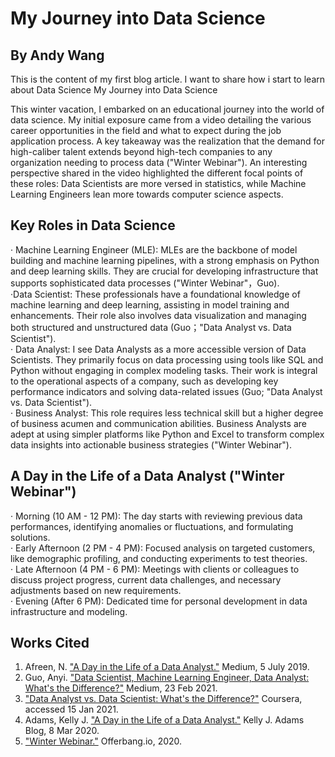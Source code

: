 # My Journey into Data Science
## By Andy Wang

This is the content of my first blog article. I want to share how i start to learn about Data Science My Journey into Data Science

This winter vacation, I embarked on an educational journey into the world of data science. My initial exposure came from a video detailing the various career opportunities in the field and what to expect during the job application process. A key takeaway was the realization that the demand for high-caliber talent extends beyond high-tech companies to any organization needing to process data ("Winter Webinar"). An interesting perspective shared in the video highlighted the different focal points of these roles: Data Scientists are more versed in statistics, while Machine Learning Engineers lean more towards computer science aspects.

## Key Roles in Data Science 

· Machine Learning Engineer (MLE): MLEs are the backbone of model building and machine learning pipelines, with a strong emphasis on Python and deep learning skills. They are crucial for developing infrastructure that supports sophisticated data processes ("Winter Webinar"，Guo).\
·Data Scientist: These professionals have a foundational knowledge of machine learning and deep learning, assisting in model training and enhancements. Their role also involves data visualization and managing both structured and unstructured data (Guo；"Data Analyst vs. Data Scientist").\
· Data Analyst: I see Data Analysts as a more accessible version of Data Scientists. They primarily focus on data processing using tools like SQL and Python without engaging in complex modeling tasks. Their work is integral to the operational aspects of a company, such as developing key performance indicators and solving data-related issues (Guo; "Data Analyst vs. Data Scientist").\
· Business Analyst: This role requires less technical skill but a higher degree of business acumen and communication abilities. Business Analysts are adept at using simpler platforms like Python and Excel to transform complex data insights into actionable business strategies ("Winter Webinar").

## A Day in the Life of a Data Analyst ("Winter Webinar")

· Morning (10 AM - 12 PM): The day starts with reviewing previous data performances, identifying anomalies or fluctuations, and formulating solutions.\
· Early Afternoon (2 PM - 4 PM): Focused analysis on targeted customers, like demographic profiling, and conducting experiments to test theories.\
· Late Afternoon (4 PM - 6 PM): Meetings with clients or colleagues to discuss project progress, current data challenges, and necessary adjustments based on new requirements. \
· Evening (After 6 PM): Dedicated time for personal development in data infrastructure and modeling.

## Works Cited

1. Afreen, N. ["A Day in the Life of a Data Analyst."](https://medium.com/@afreenn04/a-day-in-the-life-of-a-data-analyst-938522c93084) Medium, 5 July 2019.  
2. Guo, Anyi. ["Data Scientist, Machine Learning Engineer, Data Analyst: What's the Difference?"](https://anyi-guo.medium.com/data-scientist-machine-learning-engineer-data-analyst-whats-the-difference-9546d1788275) Medium, 23 Feb 2021.  
3. ["Data Analyst vs. Data Scientist: What's the Difference?"](https://www.coursera.org/articles/data-analyst-vs-data-scientist-whats-the-difference) Coursera, accessed 15 Jan 2021.  
4. Adams, Kelly J. ["A Day in the Life of a Data Analyst."](https://www.kellyjadams.com/post/a-day-in-the-life-of-a-data-analyst) Kelly J. Adams Blog, 8 Mar 2020.  
5. ["Winter Webinar."](https://offerbang.io/webinar/368/play) Offerbang.io, 2020.  



